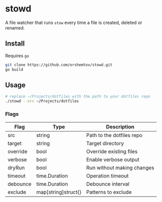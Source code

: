 # stowd

A file watcher that runs `stow` every time a file is created, deleted or renamed.

## Install

Requires `go`

```bash
git clone https://github.com/orshemtov/stowd.git
go build
```

## Usage

```bash
# replace ~/Projects/dotfiles with the path to your dotfiles repo
./stowd --src ~/Projects/dotfiles
```

### Flags

| Flag      | Type              | Description                |
|-----------|-------------------|----------------------------|
| src      | string            | Path to the dotfiles repo  |
| target    | string            | Target directory           |
| override  | bool              | Override existing files    |
| verbose   | bool              | Enable verbose output      |
| dryRun    | bool              | Run without making changes |
| timeout   | time.Duration     | Operation timeout          |
| debounce  | time.Duration     | Debounce interval          |
| exclude   | map[string]struct{} | Patterns to exclude      |
